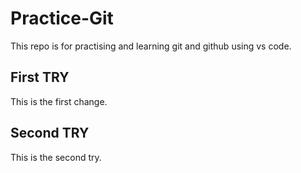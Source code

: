 # Practice-Git

This repo is for practising and learning git and github using vs code.

## First TRY

This is the first change.

## Second TRY

This is the second try.
